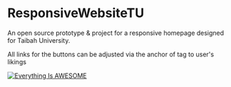 # ResponsiveWebsiteTU
An open source prototype & project for a responsive homepage designed for Taibah University.

All links for the buttons can be adjusted via the anchor of tag <a> to user's likings

[![Everything Is AWESOME](http://i.imgur.com/Ot5DWAW.png)](https://youtu.be/StTqXEQ2l-Y?t=35s "Everything Is AWESOME")
